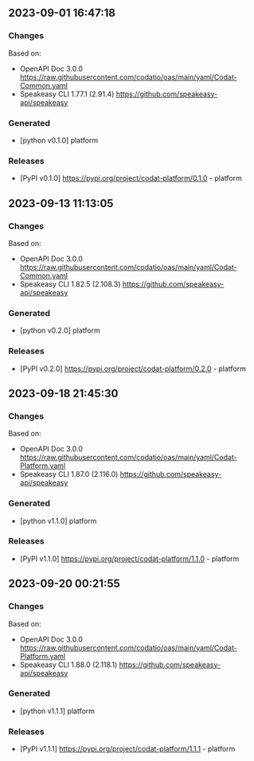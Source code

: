 

## 2023-09-01 16:47:18
### Changes
Based on:
- OpenAPI Doc 3.0.0 https://raw.githubusercontent.com/codatio/oas/main/yaml/Codat-Common.yaml
- Speakeasy CLI 1.77.1 (2.91.4) https://github.com/speakeasy-api/speakeasy
### Generated
- [python v0.1.0] platform
### Releases
- [PyPI v0.1.0] https://pypi.org/project/codat-platform/0.1.0 - platform

## 2023-09-13 11:13:05
### Changes
Based on:
- OpenAPI Doc 3.0.0 https://raw.githubusercontent.com/codatio/oas/main/yaml/Codat-Common.yaml
- Speakeasy CLI 1.82.5 (2.108.3) https://github.com/speakeasy-api/speakeasy
### Generated
- [python v0.2.0] platform
### Releases
- [PyPI v0.2.0] https://pypi.org/project/codat-platform/0.2.0 - platform

## 2023-09-18 21:45:30
### Changes
Based on:
- OpenAPI Doc 3.0.0 https://raw.githubusercontent.com/codatio/oas/main/yaml/Codat-Platform.yaml
- Speakeasy CLI 1.87.0 (2.116.0) https://github.com/speakeasy-api/speakeasy
### Generated
- [python v1.1.0] platform
### Releases
- [PyPI v1.1.0] https://pypi.org/project/codat-platform/1.1.0 - platform

## 2023-09-20 00:21:55
### Changes
Based on:
- OpenAPI Doc 3.0.0 https://raw.githubusercontent.com/codatio/oas/main/yaml/Codat-Platform.yaml
- Speakeasy CLI 1.88.0 (2.118.1) https://github.com/speakeasy-api/speakeasy
### Generated
- [python v1.1.1] platform
### Releases
- [PyPI v1.1.1] https://pypi.org/project/codat-platform/1.1.1 - platform